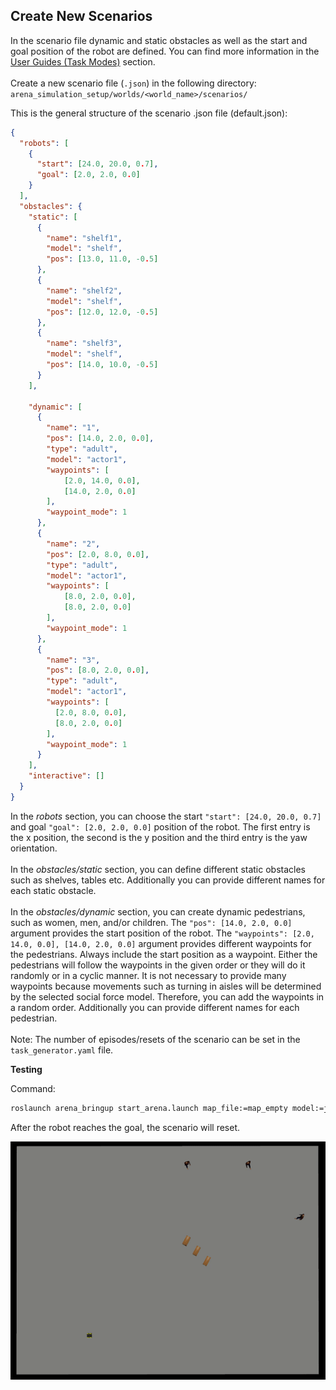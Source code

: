 ## Create New Scenarios

In the scenario file dynamic and static obstacles as well as the start and goal position of the robot are defined. You can find more information in the [User Guides (Task Modes)](user_guides/task_modes.md) section.
<br>
<br>
Create a new scenario file (`.json`) in the following directory:
<br>
`arena_simulation_setup/worlds/<world_name>/scenarios/`

This is the general structure of the scenario .json file (default.json):

```json
{
  "robots": [
    {
      "start": [24.0, 20.0, 0.7],
      "goal": [2.0, 2.0, 0.0]
    }
  ],
  "obstacles": {
    "static": [
      {
        "name": "shelf1",
        "model": "shelf",
        "pos": [13.0, 11.0, -0.5]
      },
      {
        "name": "shelf2",
        "model": "shelf",
        "pos": [12.0, 12.0, -0.5]
      },
      {
        "name": "shelf3",
        "model": "shelf",
        "pos": [14.0, 10.0, -0.5]
      }
    ],

    "dynamic": [
      {
        "name": "1",
        "pos": [14.0, 2.0, 0.0],
        "type": "adult",
        "model": "actor1",
        "waypoints": [
            [2.0, 14.0, 0.0],
            [14.0, 2.0, 0.0]
        ],
        "waypoint_mode": 1
      },
      {
        "name": "2",
        "pos": [2.0, 8.0, 0.0],
        "type": "adult",
        "model": "actor1",
        "waypoints": [
            [8.0, 2.0, 0.0],
            [8.0, 2.0, 0.0]
        ],
        "waypoint_mode": 1
      },
      {
        "name": "3",
        "pos": [8.0, 2.0, 0.0],
        "type": "adult",
        "model": "actor1",
        "waypoints": [
          [2.0, 8.0, 0.0],
          [8.0, 2.0, 0.0]
        ],
        "waypoint_mode": 1
      }
    ],
    "interactive": []
  }
}

```

In the *robots* section, you can choose the start `"start": [24.0, 20.0, 0.7]` and goal `"goal": [2.0, 2.0, 0.0]` position of the robot. The first entry is the x position, the second is the y position and the third entry is the yaw orientation. 
<br>
<br>
In the *obstacles/static* section, you can define different static obstacles such as shelves, tables etc. Additionally you can provide different names for each static obstacle. 
<br>
<br>
In the *obstacles/dynamic* section, you can create dynamic pedestrians, such as women, men, and/or children. The `"pos": [14.0, 2.0, 0.0]` argument provides the start position of the robot. The `"waypoints": [2.0, 14.0, 0.0], [14.0, 2.0, 0.0]` argument provides different waypoints for the pedestrians. Always include the start position as a waypoint. Either the pedestrians will follow the waypoints in the given order or they will do it randomly or in a cyclic manner. It is not necessary to provide many waypoints because movements such as turning in aisles will be determined by the selected social force model. 
Therefore, you can add the waypoints in a random order. Additionally you can provide different names for each pedestrian. 
<br>
<br>
Note: The number of episodes/resets of the scenario can be set in the `task_generator.yaml` file.


**Testing**

Command:
```sh
roslaunch arena_bringup start_arena.launch map_file:=map_empty model:=jackal simulator:=gazebo tm_robots:=scenario tm_obstacles:=scenario
```

After the robot reaches the goal, the scenario will reset. 

![](../gazebo_tutorial/gifs/other_worlds_gifs/scenario.gif)





